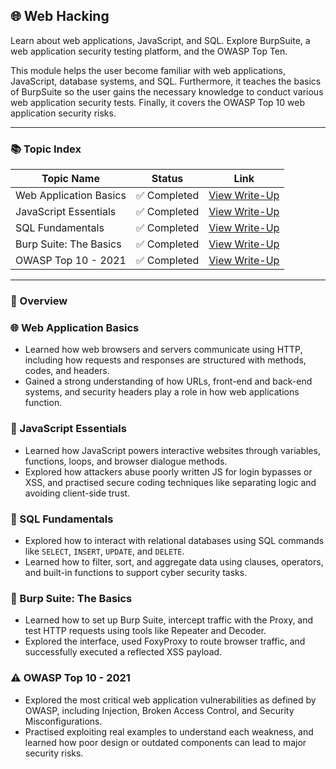 ## 🌐 Web Hacking

Learn about web applications, JavaScript, and SQL. Explore BurpSuite, a web application security testing platform, and the OWASP Top Ten.

This module helps the user become familiar with web applications, JavaScript, database systems, and SQL. Furthermore, it teaches the basics of BurpSuite so the user gains the necessary knowledge to conduct various web application security tests. Finally, it covers the OWASP Top 10 web application security risks.

---

### 📚 Topic Index

| Topic Name                 | Status         | Link                                                                |
|----------------------------|----------------|---------------------------------------------------------------------|
| Web Application Basics     | ✅ Completed    | [View Write-Up](https://github.com/MQKGitHub/Web-Application-Basics/) |
| JavaScript Essentials      | ✅ Completed    | [View Write-Up](https://github.com/MQKGitHub/JavaScript-Essentials/)  |
| SQL Fundamentals           | ✅ Completed    | [View Write-Up](https://github.com/MQKGitHub/SQL-Fundamentals/)       |
| Burp Suite: The Basics     | ✅ Completed    | [View Write-Up](https://github.com/MQKGitHub/Burp-Suite-The-Basics/)  |
| OWASP Top 10 - 2021        | ✅ Completed    | [View Write-Up](https://github.com/MQKGitHub/OWASP-Top-10-2021/)      |

---

### 🧠 Overview

### 🌐 Web Application Basics  
- Learned how web browsers and servers communicate using HTTP, including how requests and responses are structured with methods, codes, and headers.  
- Gained a strong understanding of how URLs, front-end and back-end systems, and security headers play a role in how web applications function.

### 🧩 JavaScript Essentials  
- Learned how JavaScript powers interactive websites through variables, functions, loops, and browser dialogue methods.  
- Explored how attackers abuse poorly written JS for login bypasses or XSS, and practised secure coding techniques like separating logic and avoiding client-side trust.

### 🧮 SQL Fundamentals  
- Explored how to interact with relational databases using SQL commands like `SELECT`, `INSERT`, `UPDATE`, and `DELETE`.  
- Learned how to filter, sort, and aggregate data using clauses, operators, and built-in functions to support cyber security tasks.

### 🧪 Burp Suite: The Basics  
- Learned how to set up Burp Suite, intercept traffic with the Proxy, and test HTTP requests using tools like Repeater and Decoder.  
- Explored the interface, used FoxyProxy to route browser traffic, and successfully executed a reflected XSS payload.

### ⚠️ OWASP Top 10 - 2021  
- Explored the most critical web application vulnerabilities as defined by OWASP, including Injection, Broken Access Control, and Security Misconfigurations.  
- Practised exploiting real examples to understand each weakness, and learned how poor design or outdated components can lead to major security risks. 
